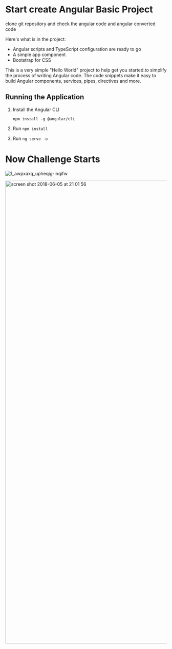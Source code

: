 # Start create Angular Basic Project

clone git repository and check the angular code and angular converted code

Here's what is in the project:

* Angular scripts and TypeScript configuration are ready to go
* A simple app component 
* Bootstrap for CSS

This is a very simple "Hello World" project to help get you started.to simplify the process of writing Angular code. The code snippets make it easy to build Angular components, services, pipes, directives and more.

## Running the Application

1. Install the Angular CLI

    `npm install -g @angular/cli`

1. Run `npm install`

1. Run `ng serve -o`

# Now Challenge Starts
![1_awpxaxq_upheqig-inqifw](https://user-images.githubusercontent.com/26504978/40997582-81de69ba-6905-11e8-89f6-06b8202596b0.jpeg)




<img width="1440" alt="screen shot 2018-06-05 at 21 01 56" src="https://user-images.githubusercontent.com/26504978/40997331-89e1306c-6904-11e8-87fa-acf2a8c37525.png">
